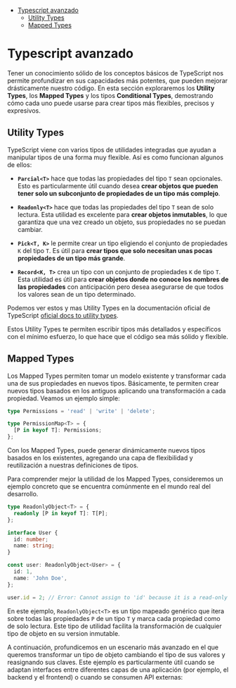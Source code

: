 - [Typescript avanzado](#typescript-avanzado)
  - [Utility Types](#utility-types)
  - [Mapped Types](#mapped-types)

# Typescript avanzado

Tener un conocimiento sólido de los conceptos básicos de TypeScript nos permite profundizar en sus capacidades más potentes, que pueden mejorar drásticamente nuestro código. En esta sección exploraremos los **Utility Types**, los **Mapped Types** y los tipos **Conditional Types**, demostrando cómo cada uno puede usarse para crear tipos más flexibles, precisos y expresivos.

## Utility Types

TypeScript viene con varios tipos de utilidades integradas que ayudan a manipular tipos de una forma muy flexible. Así es como funcionan algunos de ellos:

- **`Parcial<T>`** hace que todas las propiedades del tipo `T` sean opcionales. Esto es particularmente útil cuando desea **crear objetos que pueden tener solo un subconjunto de propiedades de un tipo más complejo**.

- **`Readonly<T>`** hace que todas las propiedades del tipo `T` sean de solo lectura. Esta utilidad es excelente para **crear objetos inmutables**, lo que garantiza que una vez creado un objeto, sus propiedades no se puedan cambiar.

- **`Pick<T, K>`** le permite crear un tipo eligiendo el conjunto de propiedades `K` del tipo `T`. Es útil para **crear tipos que solo necesitan unas pocas propiedades de un tipo más grande**.

- **`Record<K, T>`** crea un tipo con un conjunto de propiedades `K` de tipo `T`. Esta utilidad es útil para **crear objetos donde no conoce los nombres de las propiedades** con anticipación pero desea asegurarse de que todos los valores sean de un tipo determinado.

Podemos ver estos y mas Utility Types en la documentación oficial de TypeScript [oficial docs to utility types](https://www.typescriptlang.org/docs/handbook/utility-types.html).

Estos Utility Types te permiten escribir tipos más detallados y específicos con el mínimo esfuerzo, lo que hace que el código sea más sólido y flexible.

## Mapped Types

Los Mapped Types permiten tomar un modelo existente y transformar cada una de sus propiedades en nuevos tipos. Básicamente, te permiten crear nuevos tipos basados en los antiguos aplicando una transformación a cada propiedad. Veamos un ejemplo simple:

```typescript
type Permissions = 'read' | 'write' | 'delete';

type PermissionMap<T> = {
  [P in keyof T]: Permissions;
};
```

Con los Mapped Types, puede generar dinámicamente nuevos tipos basados en los existentes, agregando una capa de flexibilidad y reutilización a nuestras definiciones de tipos.

Para comprender mejor la utilidad de los Mapped Types, consideremos un ejemplo concreto que se encuentra comúnmente en el mundo real del desarrollo.

```typescript
type ReadonlyObject<T> = {
  readonly [P in keyof T]: T[P];
};

interface User {
  id: number;
  name: string;
}

const user: ReadonlyObject<User> = {
  id: 1,
  name: 'John Doe',
};

user.id = 2; // Error: Cannot assign to 'id' because it is a read-only property.
```

En este ejemplo, `ReadonlyObject<T>` es un tipo mapeado genérico que itera sobre todas las propiedades `P` de un tipo `T` y marca cada propiedad como de solo lectura. Este tipo de utilidad facilita la transformación de cualquier tipo de objeto en su version inmutable.

A continuación, profundicemos en un escenario más avanzado en el que queremos transformar un tipo de objeto cambiando el tipo de sus valores y reasignando sus claves. Este ejemplo es particularmente útil cuando se adaptan interfaces entre diferentes capas de una aplicación (por ejemplo, el backend y el frontend) o cuando se consumen API externas: